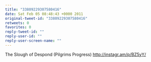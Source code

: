 ```yaml
---
title: "33809229307580416"
date: Sat Feb 05 08:48:43 +0000 2011
original-tweet-id: "33809229307580416"
retweets: 0
favorites: 0
reply-tweet-id: ""
reply-user-id: ""
reply-user-screen-name: ""
---
```

The Slough of Despond (Pilgrims Progress) http://instagr.am/p/BZ5yY/
